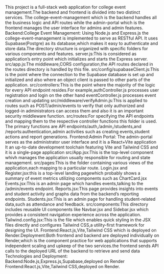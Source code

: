 This project is a full-stack web application for college event management.The 
backend and frontend is divided into two distinct services. 
The college-event-management which is the backend handles all the business logic 
and API routes while the admin-portal which is the frontend manages the user 
interface for admins and admin features. 
Backend:College Event Management: 
Using Node.js and Express.js the college-event-management is implemented to serve 
as RESTful API. 
It uses Supabase(Postgre) as its database,which makes it easy to authenticate and store 
data.The directory structure is organized with specific folders for various components 
and features. 
server.js:This is considered as application’s entry point which initializes and starts the 
Express server. 
src/app.js:The middleware,CORS configuration,the API routes declared in the routes 
directory is handled by this file. 
src/config/supabaseClient.js:This is the point where the connection to the Supabase 
database is set up and initialized and also where an object client is passed to other 
parts of the application. 
src/controllers:This is the point where the majority of the logic for every API endpoint 
resides.For example,authController.js processes user registration and login on the 
other hand eventController.js processes event creation and updating 
src/middleware/verifyAdmin.js:This is applied to routes such as POST/admin/events 
to verify that only authorized and logged-in administrators can access them and also it 
is an important security middleware function. 
src/routes:For specifying the API endpoints and mapping them to the respective 
controller functions this folder is used. 
The primary functions are API endpoints/auth,/admin,/students,and 
/reports:authentication,admin activities such as creating events,student actions and 
report generations. 
Frontend:Admin Portal: 
The admin-portal serves as the administrator user interface and it is a React+Vite 
application 
It an up-to-date development toolchain featuring Vite and Tailwind CSS and it is a 
single-page application 
src/App.jsx:This is the top-level component whivh manages the application usually 
responsible for routing and state management. 
src/pages:This is the folder containing various views of the application,each mapping 
to a particular route. 
Login.jsx and Register.jsx:this is a top-level landing pagewhich probably shows a 
summary of event metrics utilizing components such as ChartCard.jsx 
Events.jsx:This is an admin page which handles events,talking to the /admin/events 
endpoint. 
Reports.jsx:This page provides insights into events and student activity and graphs 
data from the backend’s reporting endpoints. 
Students.jsx:This is an admin page for handling student-related data,such as 
attendance and feedback. 
src/components:This directory includes reusable UI components like Navbar.jsx and 
Sidebar.jsx which provides a consistent navigation experience across the application. 
Tailwind.config.jsx:This is the file which enables quick styling in the JSX files 
directly and configures Tailwind CSS,a utility-first framework for designing the UI. 
Frontend:React.js,Vite,Tailwind CSS which is deployed on Render.Deployment:Both 
frontend and backend are deployed individually on Render,which is the component 
practice for web applications that supports independent scaling and upkeep of the two 
services.the frontend sends API calls to the deployed URL of the backend to retrieve 
and send data 
Technologies and Deployment: 
Backend:Node.js,Express.js,Supabase,deployed on Render 
Frontend:React.js,Vite,Tailwind CSS,deployed on Render.
